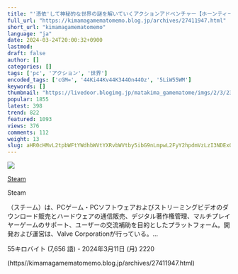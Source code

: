 ```yaml
---
title: "'憑依'して神秘的な世界の謎を解いていくアクションアドベンチャー【ホーンティー】PCなど向けに5"
full_url: "https://kimamagamematomemo.blog.jp/archives/27411947.html"
short_url: "kimamagamematomemo"
language: "ja"
date: 2024-03-24T20:00:32+0900
lastmod: 
draft: false
author: []
categories: []
tags: ['pc', 'アクション', '世界']
encoded_tags: ['cGM=', '44Ki44Kv44K344On44Oz', '5LiW55WM']
keywords: []
thumbnail: "https://livedoor.blogimg.jp/matakima_gamematome/imgs/2/3/23cff8c3-s.jpg"
popular: 1855
latest: 398
trend: 822
featured: 1093
views: 376
comments: 112
weight: 13
slug: aHR0cHMvL2tpbWFtYWdhbWVtYXRvbWVtby5ibG9nLmpwL2FyY2hpdmVzLzI3NDExOTQ3Lmh0bWw=
---
```


![](https://livedoor.blogimg.jp/matakima_gamematome/imgs/2/3/23cff8c3-s.jpg)

<div><a target='_blank' href='https//ja.wikipedia.org/wiki/Steam' title='Steam'><p>Steam</p></a> <p class='searchresult'><p>Steam</p>（スチーム）は、PCゲーム・PCソフトウェアおよびストリーミングビデオのダウンロード販売とハードウェアの通信販売、デジタル著作権管理、マルチプレイヤーゲームのサポート、ユーザーの交流補助を目的としたプラットフォーム。開発および運営は、Valve Corporationが行っている。…</p> <p class='mw-search-result-data'>55キロバイト (7,656 語) - 2024年3月11日 (月) 2220</p></div>

(https//kimamagamematomemo.blog.jp/archives/27411947.html)
